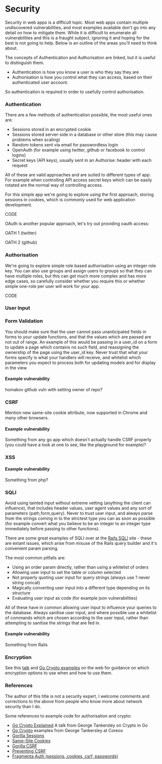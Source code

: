 # Security
Security in web apps is a difficult topic. Most web apps contain multiple undiscovered vulnerabilities, and most examples available don't go into any detail on how to mitigate them. While it is difficult to enumerate all vulnerabilities and this is a fraught subject, ignoring it and hoping for the best is not going to help. Below is an outline of the areas you'll need to think about. 

The concepts of Authentication and Authorisation are linked, but it is useful to distinguish them. 

* Authentication is how you know a user is who they say they are 
* Authorisation is how you control what they can access, based on their authenticated user account. 

So authentication is required in order to usefully control authorisation. 

### Authentication 

There are a few methods of authentication possible, the most useful ones are:

* Sessions stored in an encrypted cookie
* Sessions stored server-side in a database or other store (this may cause problems when scaling)
* Random tokens sent via email for passwordless login 
* OpenAuth (for example using twitter, github or facebook to control logins)
* Secret keys (API keys), usually sent in an Authorise: header with each request 

All of these are valid approaches and are suited to different types of app. For example when controlling API access secret keys which can be easily rotated are the normal way of controlling access. 

For this simple app we're going to explore using the first approach, storing sessions in cookies, which is commonly used for web application development. 

CODE

OAuth is another popular approach, let's try out providing oauth access:

OATH 1 (twitter)

OATH 2 (github)



### Authorisation 

We're going to explore simple role based authorisation using an integer role key. You can also use groups and assign users to groups so that they can have multiple roles, but this can get much more complex and has more edge cases, so carefully consider whether you require this or whether simple one-role per user will work for your app. 


CODE


### User Input 


### Form Validation

You should make sure that the user cannot pass unanticipated fields in forms to your update functions, and that the values which are passed are not out of range. An example of this would be passing in a user_id on a form to update a page which contains no such field, and reassigning the ownership of the page using the user_id key. Never trust that what your forms specify is what your handlers will receive, and whitelist which parameters you expect to process both for updating models and for display in the view. 



#### Example vulnerability 

homakov github vuln with setting owner of repo?



### CSRF 

Mention new same-site cookie attribute, now supported in Chrome and many other browsers.



#### Example vulnerability 

Something from any go app which doesn't actually handle CSRF properly (you could have a look at one to see, like the playground for example)?


### XSS 



#### Example vulnerability 

Something from php?


### SQLI 

Avoid using tainted input without extreme vetting (anything the client can influence), that includes header values, user agent values and any sort of parameters (path,form,query). Never to trust user input, and always parse from the strings coming in to the strictest type you can as soon as possible (for example convert what you believe to be an integer to an integer type immediately before passing to other functions). 

There are some great examples of SQLI over at the [Rails SQLI](http://rails-sqli.org/) site - these are extant issues, which arise from misuse of the Rails query builder and it's convenient param parsing. 

The most common pitfalls are:

* Using an order param directly, rather than using a whitelist of orders
* Allowing user input to set the table or column selected
* Not properly quoting user input for query strings (always use ? never string concat)
* Magically converting user input into a different type depending on its structure 
* Evaluating user input as code (for example json vulnerabilities)

All of these have in common allowing user input to influence your queries to the database. Always sanitise user input, and where possible use a whitelist of commands which are chosen according to the user input, rather than attempting to sanitise the strings that are fed in.


#### Example vulnerability 

Something from Rails 


### Encryption 

See this [talk](https://golangnews.com/stories/1469) and [Go Crypto examples](https://github.com/gtank/cryptopasta) on the web for guidance on which encryption options to use when and how to use them.
 
### References 

The author of this title is not a security expert, I welcome comments and corrections to the above from people who know more about network security than I do. 

Some references to example code for authorisation and crypto:


* [Go Crypto Explained](https://golangnews.com/stories/1469) A talk from George Tankersley on Crypto in Go
* [Go Crypto](https://github.com/gtank/cryptopasta) examples from George Tankersley at Coreos
* [Gorilla Sessions](https://github.com/gorilla/sessions)
* [Same-Site Cookies](https://www.netsparker.com/blog/web-security/same-site-cookie-attribute-prevent-cross-site-request-forgery/)
* [Gorilla CSRF](https://github.com/gorilla/csrf)
* [Preventing CSRF](https://elithrar.github.io/article/preventing-csrf-attacks-in-go/)
* [Fragmenta Auth (sessions, cookies, csrf, passwords)](https://github.com/fragmenta/auth) 
